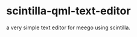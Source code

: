 scintilla-qml-text-editor
=========================

a very simple text editor for meego using scintilla.
